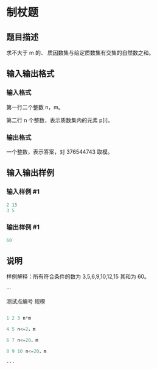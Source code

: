 # 制杖题

## 题目描述

求不大于 m 的、 质因数集与给定质数集有交集的自然数之和。

## 输入输出格式

### 输入格式

第一行二个整数 n，m。

第二行 n 个整数，表示质数集内的元素 p[i]。

### 输出格式

一个整数，表示答案，对 376544743 取模。

## 输入输出样例

### 输入样例 #1

```cpp
2 15
3 5
```


### 输出样例 #1

```cpp
60
```


## 说明

样例解释：所有符合条件的数为 3,5,6,9,10,12,15 其和为 60。

···

测试点编号 规模

```cpp

1 2 3 n*m

4 5 n<=2，m

6 7 n<=20，m

8 9 10 n<=20，m

···

```

